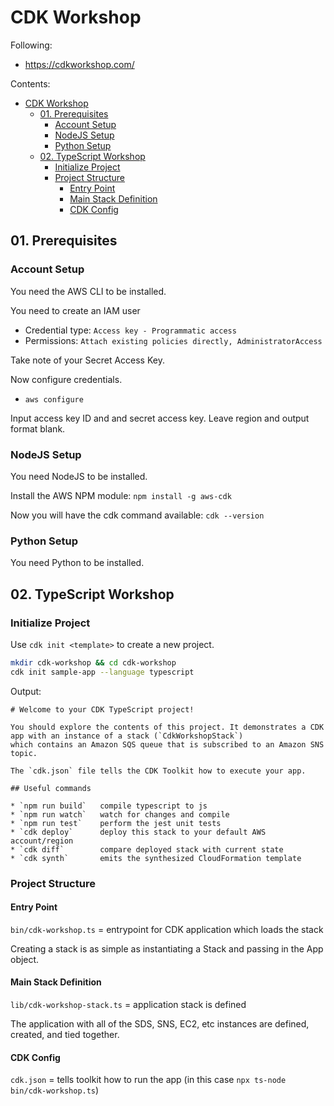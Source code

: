 # CDK Workshop

Following:
* https://cdkworkshop.com/

Contents:
- [CDK Workshop](#cdk-workshop)
  - [01. Prerequisites](#01-prerequisites)
    - [Account Setup](#account-setup)
    - [NodeJS Setup](#nodejs-setup)
    - [Python Setup](#python-setup)
  - [02. TypeScript Workshop](#02-typescript-workshop)
    - [Initialize Project](#initialize-project)
    - [Project Structure](#project-structure)
      - [Entry Point](#entry-point)
      - [Main Stack Definition](#main-stack-definition)
      - [CDK Config](#cdk-config)

## 01. Prerequisites

### Account Setup

You need the AWS CLI to be installed.

You need to create an IAM user
* Credential type: `Access key - Programmatic access`
* Permissions: `Attach existing policies directly, AdministratorAccess`

Take note of your Secret Access Key.

Now configure credentials.
* `aws configure`

Input access key ID and and secret access key. Leave region and output format blank.

### NodeJS Setup

You need NodeJS to be installed.

Install the AWS NPM module: `npm install -g aws-cdk`

Now you will have the cdk command available: `cdk --version`

### Python Setup

You need Python to be installed.

## 02. TypeScript Workshop

### Initialize Project

Use `cdk init <template>` to create a new project.

```bash
mkdir cdk-workshop && cd cdk-workshop
cdk init sample-app --language typescript
```

Output:
```
# Welcome to your CDK TypeScript project!

You should explore the contents of this project. It demonstrates a CDK app with an instance of a stack (`CdkWorkshopStack`)
which contains an Amazon SQS queue that is subscribed to an Amazon SNS topic.

The `cdk.json` file tells the CDK Toolkit how to execute your app.

## Useful commands

* `npm run build`   compile typescript to js
* `npm run watch`   watch for changes and compile
* `npm run test`    perform the jest unit tests
* `cdk deploy`      deploy this stack to your default AWS account/region
* `cdk diff`        compare deployed stack with current state
* `cdk synth`       emits the synthesized CloudFormation template
```

### Project Structure

#### Entry Point

`bin/cdk-workshop.ts` = entrypoint for CDK application which loads the stack

Creating a stack is as simple as instantiating a Stack
and passing in the App object.

#### Main Stack Definition

`lib/cdk-workshop-stack.ts` = application stack is defined

The application with all of the SDS, SNS, EC2, etc instances
are defined, created, and tied together.

#### CDK Config

`cdk.json` = tells toolkit how to run the app (in this case `npx ts-node bin/cdk-workshop.ts`)
